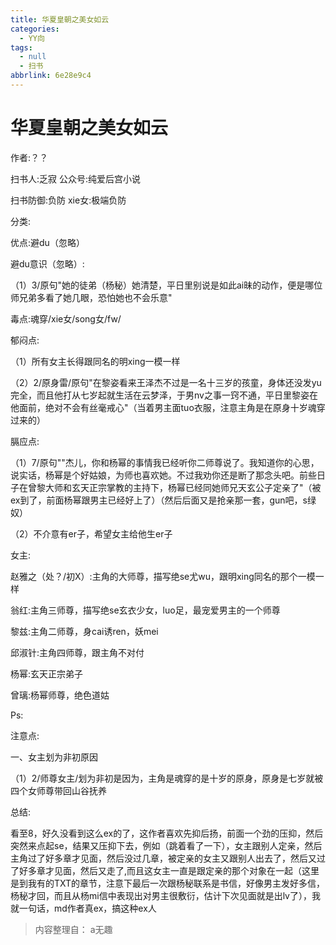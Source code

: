 ```yaml
---
title: 华夏皇朝之美女如云
categories:
  - YY向
tags:
  - null
  - 扫书
abbrlink: 6e28e9c4
---
```

# 华夏皇朝之美女如云
作者:？？

扫书人:乏寂 公众号:纯爱后宫小说

扫书防御:负防 xie女:极端负防

分类:

优点:避du（忽略）

避du意识（忽略）:

（1）3/原句"她的徒弟（杨秘）她清楚，平日里别说是如此ai昧的动作，便是哪位师兄弟多看了她几眼，恐怕她也不会乐意"

毒点:魂穿/xie女/song女/fw/

郁闷点:

（1）所有女主长得跟同名的明xing一模一样

（2）2/原身雷/原句"在黎姿看来王泽杰不过是一名十三岁的孩童，身体还没发yu完全，而且他打从七岁起就生活在云梦泽，于男nv之事一窍不通，平日里黎姿在他面前，绝对不会有丝毫戒心"（当着男主面tuo衣服，注意主角是在原身十岁魂穿过来的）

膈应点:

（1）7/原句""杰儿，你和杨幂的事情我已经听你二师尊说了。我知道你的心思，说实话，杨幂是个好姑娘，为师也喜欢她。不过我劝你还是断了那念头吧。前些日子在曾黎大师和玄天正宗掌教的主持下，杨幂已经同她师兄天玄公子定亲了"（被ex到了，前面杨幂跟男主已经好上了）（然后后面又是抢亲那一套，gun吧，s绿奴）

（2）不介意有er子，希望女主给他生er子

女主:

赵雅之（处？/初X）:主角的大师尊，描写绝se尤wu，跟明xing同名的那个一模一样

翁红:主角三师尊，描写绝se玄衣少女，luo足，最宠爱男主的一个师尊

黎兹:主角二师尊，身cai诱ren，妖mei

邱淑针:主角四师尊，跟主角不对付

杨幂:玄天正宗弟子

曾璃:杨幂师尊，绝色道姑

Ps:

注意点:

一、女主划为非初原因

（1）2/师尊女主/划为非初是因为，主角是魂穿的是十岁的原身，原身是七岁就被四个女师尊带回山谷抚养

总结:

看至8，好久没看到这么ex的了，这作者喜欢先抑后扬，前面一个劲的压抑，然后突然来点起se，结果又压抑下去，例如（跳着看了一下），女主跟别人定亲，然后主角过了好多章才见面，然后没过几章，被定亲的女主又跟别人出去了，然后又过了好多章才见面，然后又走了,而且这女主一直是跟定亲的那个对象在一起（这里是到我有的TXT的章节，注意下最后一次跟杨秘联系是书信，好像男主发好多信，杨秘才回，而且从杨mi信中表现出对男主很敷衍，估计下次见面就是出lv了），我就一句话，md作者真ex，搞这种ex人


> 内容整理自： a无趣